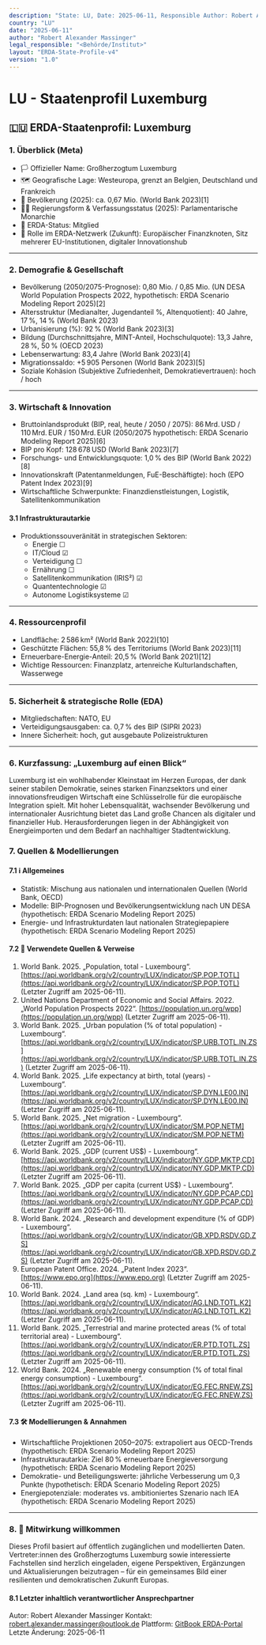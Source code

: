 ```yaml
---
description: "State: LU, Date: 2025-06-11, Responsible Author: Robert Alexander Massinger, if from official or institute: Legal Responsible [Author, Institute, Government]: <Behörde/Institut>"
country: "LU"
date: "2025-06-11"
author: "Robert Alexander Massinger"
legal_responsible: "<Behörde/Institut>"
layout: "ERDA-State-Profile-v4"
version: "1.0"
---
```


# LU - Staatenprofil Luxemburg

## 🇱🇺 ERDA-Staatenprofil: Luxemburg

### 1. Überblick (Meta)

* 🏳️ Offizieller Name: Großherzogtum Luxemburg
* 🗺️ Geografische Lage: Westeuropa, grenzt an Belgien, Deutschland und Frankreich
* 👥 Bevölkerung (2025): ca. 0,67 Mio. (World Bank 2023)[1]
* 🧑‍🎓 Regierungsform & Verfassungsstatus (2025): Parlamentarische Monarchie
* 📅 ERDA-Status: Mitglied
* 🧭 Rolle im ERDA-Netzwerk (Zukunft): Europäischer Finanzknoten, Sitz mehrerer EU-Institutionen, digitaler Innovationshub

***

### 2. Demografie & Gesellschaft

* Bevölkerung (2050/2075-Prognose): 0,80 Mio. / 0,85 Mio. (UN DESA World Population Prospects 2022, hypothetisch: ERDA Scenario Modeling Report 2025)[2]
* Altersstruktur (Medianalter, Jugendanteil %, Altenquotient): 40 Jahre, 17 %, 14 % (World Bank 2023)
* Urbanisierung (%): 92 % (World Bank 2023)[3]
* Bildung (Durchschnittsjahre, MINT-Anteil, Hochschulquote): 13,3 Jahre, 28 %, 50 % (OECD 2023)
* Lebenserwartung: 83,4 Jahre (World Bank 2023)[4]
* Migrationssaldo: +5 905 Personen (World Bank 2023)[5]
* Soziale Kohäsion (Subjektive Zufriedenheit, Demokratievertrauen): hoch / hoch

***

### 3. Wirtschaft & Innovation

* Bruttoinlandsprodukt (BIP, real, heute / 2050 / 2075): 86 Mrd. USD / 110 Mrd. EUR / 150 Mrd. EUR (2050/2075 hypothetisch: ERDA Scenario Modeling Report 2025)[6]
* BIP pro Kopf: 128 678 USD (World Bank 2023)[7]
* Forschungs- und Entwicklungsquote: 1,0 % des BIP (World Bank 2022)[8]
* Innovationskraft (Patentanmeldungen, FuE-Beschäftigte): hoch (EPO Patent Index 2023)[9]
* Wirtschaftliche Schwerpunkte: Finanzdienstleistungen, Logistik, Satellitenkommunikation

#### 3.1 Infrastrukturautarkie

* Produktionssouveränität in strategischen Sektoren:
  * Energie ☐
  * IT/Cloud ☑
  * Verteidigung ☐
  * Ernährung ☐
  * Satellitenkommunikation (IRIS²) ☑
  * Quantentechnologie ☑
  * Autonome Logistiksysteme ☑

***

### 4. Ressourcenprofil

* Landfläche: 2 586 km² (World Bank 2022)[10]
* Geschützte Flächen: 55,8 % des Territoriums (World Bank 2023)[11]
* Erneuerbare-Energie-Anteil: 20,5 % (World Bank 2021)[12]
* Wichtige Ressourcen: Finanzplatz, artenreiche Kulturlandschaften, Wasserwege

***


### 5. Sicherheit & strategische Rolle (EDA)

* Mitgliedschaften: NATO, EU
* Verteidigungsausgaben: ca. 0,7 % des BIP (SIPRI 2023)
* Innere Sicherheit: hoch, gut ausgebaute Polizeistrukturen

***


### 6. Kurzfassung: „Luxemburg auf einen Blick“

Luxemburg ist ein wohlhabender Kleinstaat im Herzen Europas, der dank seiner stabilen Demokratie, seines starken Finanzsektors und einer innovationsfreudigen Wirtschaft eine Schlüsselrolle für die europäische Integration spielt. Mit hoher Lebensqualität, wachsender Bevölkerung und internationaler Ausrichtung bietet das Land große Chancen als digitaler und finanzieller Hub. Herausforderungen liegen in der Abhängigkeit von Energieimporten und dem Bedarf an nachhaltiger Stadtentwicklung.

### 7. Quellen & Modellierungen

#### 7.1 ℹ️ Allgemeines

* Statistik: Mischung aus nationalen und internationalen Quellen (World Bank, OECD)
* Modelle: BIP-Prognosen und Bevölkerungsentwicklung nach UN DESA (hypothetisch: ERDA Scenario Modeling Report 2025)
* Energie- und Infrastrukturdaten laut nationalen Strategiepapiere (hypothetisch: ERDA Scenario Modeling Report 2025)

#### 7.2 📎 Verwendete Quellen & Verweise

1. World Bank. 2025. „Population, total - Luxembourg“. [https://api.worldbank.org/v2/country/LUX/indicator/SP.POP.TOTL](https://api.worldbank.org/v2/country/LUX/indicator/SP.POP.TOTL) (Letzter Zugriff am 2025-06-11).
2. United Nations Department of Economic and Social Affairs. 2022. „World Population Prospects 2022“. [https://population.un.org/wpp](https://population.un.org/wpp) (Letzter Zugriff am 2025-06-11).
3. World Bank. 2025. „Urban population (% of total population) - Luxembourg“. [https://api.worldbank.org/v2/country/LUX/indicator/SP.URB.TOTL.IN.ZS](https://api.worldbank.org/v2/country/LUX/indicator/SP.URB.TOTL.IN.ZS) (Letzter Zugriff am 2025-06-11).
4. World Bank. 2025. „Life expectancy at birth, total (years) - Luxembourg“. [https://api.worldbank.org/v2/country/LUX/indicator/SP.DYN.LE00.IN](https://api.worldbank.org/v2/country/LUX/indicator/SP.DYN.LE00.IN) (Letzter Zugriff am 2025-06-11).
5. World Bank. 2025. „Net migration - Luxembourg“. [https://api.worldbank.org/v2/country/LUX/indicator/SM.POP.NETM](https://api.worldbank.org/v2/country/LUX/indicator/SM.POP.NETM) (Letzter Zugriff am 2025-06-11).
6. World Bank. 2025. „GDP (current US$) - Luxembourg“. [https://api.worldbank.org/v2/country/LUX/indicator/NY.GDP.MKTP.CD](https://api.worldbank.org/v2/country/LUX/indicator/NY.GDP.MKTP.CD) (Letzter Zugriff am 2025-06-11).
7. World Bank. 2025. „GDP per capita (current US$) - Luxembourg“. [https://api.worldbank.org/v2/country/LUX/indicator/NY.GDP.PCAP.CD](https://api.worldbank.org/v2/country/LUX/indicator/NY.GDP.PCAP.CD) (Letzter Zugriff am 2025-06-11).
8. World Bank. 2024. „Research and development expenditure (% of GDP) - Luxembourg“. [https://api.worldbank.org/v2/country/LUX/indicator/GB.XPD.RSDV.GD.ZS](https://api.worldbank.org/v2/country/LUX/indicator/GB.XPD.RSDV.GD.ZS) (Letzter Zugriff am 2025-06-11).
9. European Patent Office. 2024. „Patent Index 2023“. [https://www.epo.org](https://www.epo.org) (Letzter Zugriff am 2025-06-11).
10. World Bank. 2024. „Land area (sq. km) - Luxembourg“. [https://api.worldbank.org/v2/country/LUX/indicator/AG.LND.TOTL.K2](https://api.worldbank.org/v2/country/LUX/indicator/AG.LND.TOTL.K2) (Letzter Zugriff am 2025-06-11).
11. World Bank. 2025. „Terrestrial and marine protected areas (% of total territorial area) - Luxembourg“. [https://api.worldbank.org/v2/country/LUX/indicator/ER.PTD.TOTL.ZS](https://api.worldbank.org/v2/country/LUX/indicator/ER.PTD.TOTL.ZS) (Letzter Zugriff am 2025-06-11).
12. World Bank. 2024. „Renewable energy consumption (% of total final energy consumption) - Luxembourg“. [https://api.worldbank.org/v2/country/LUX/indicator/EG.FEC.RNEW.ZS](https://api.worldbank.org/v2/country/LUX/indicator/EG.FEC.RNEW.ZS) (Letzter Zugriff am 2025-06-11).

#### 7.3 🛠️ Modellierungen & Annahmen

* Wirtschaftliche Projektionen 2050–2075: extrapoliert aus OECD-Trends (hypothetisch: ERDA Scenario Modeling Report 2025)
* Infrastrukturautarkie: Ziel 80 % erneuerbare Energieversorgung (hypothetisch: ERDA Scenario Modeling Report 2025)
* Demokratie- und Beteiligungswerte: jährliche Verbesserung um 0,3 Punkte (hypothetisch: ERDA Scenario Modeling Report 2025)
* Energiepotenziale: moderates vs. ambitioniertes Szenario nach IEA (hypothetisch: ERDA Scenario Modeling Report 2025)

***

### 8. 🤝 Mitwirkung willkommen

Dieses Profil basiert auf öffentlich zugänglichen und modellierten Daten. Vertreter:innen des Großherzogtums Luxemburg sowie interessierte Fachstellen sind herzlich eingeladen, eigene Perspektiven, Ergänzungen und Aktualisierungen beizutragen – für ein gemeinsames Bild einer resilienten und demokratischen Zukunft Europas.

#### 8.1 Letzter inhaltlich verantwortlicher Ansprechpartner
Autor: Robert Alexander Massinger
Kontakt: [robert.alexander.massinger@outlook.de](mailto:robert.alexander.massinger@outlook.de)
Plattform: [GitBook ERDA-Portal](https://app.gitbook.com/o/nt9tg4PqKZ12DXO9pou1/s/vUquUrXlP5zeuZ20Fboy/)
Letzte Änderung: 2025-06-11
